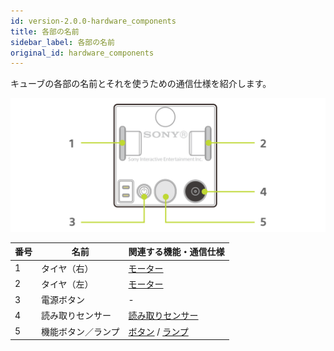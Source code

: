 ```yaml
---
id: version-2.0.0-hardware_components
title: 各部の名前
sidebar_label: 各部の名前
original_id: hardware_components
---
```


キューブの各部の名前とそれを使うための通信仕様を紹介します。

![Core Cube Hardware Components](assets/hardware_components.svg)

| 番号 | 名前               | 関連する機能・通信仕様                   |
| ---- | ------------------ | ---------------------------------------- |
| 1    | タイヤ（右）       | [モーター](motor.md)                     |
| 2    | タイヤ（左）       | [モーター](motor.md)                     |
| 3    | 電源ボタン         | -                                        |
| 4    | 読み取りセンサー   | [読み取りセンサー](id.md)                |
| 5    | 機能ボタン／ランプ | [ボタン](button.md) / [ランプ](light.md) |
